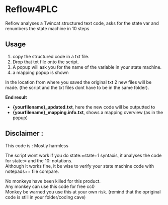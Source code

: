 # Reflow4PLC
Reflow analyses a Twincat structured text code, asks for the state var and renumbers the state machine in 10 steps

## Usage 
1) copy the structured code in a txt file.  
2) Drop that txt file onto the script.  
3) A popup will ask you for the name of the variable in your state machine.  
4) a mapping popup is shown

In the location from where you saved the original txt 2 new files will be made.
(the script and the txt files dont have to be in the same folder).

**End result**
- **{yourfilename}_updated.txt**,  here the new code will be outputted to
- **{yourfilename}_mapping.info.txt**, shows a mapping overview (as in the popup)

## Disclaimer :
This code is  : Mostly harmless 

The script wont work if you do state:=state+1 syntaxis, it analyses the code for state:= and the 10:  notations.  
Although it works fine, it be wise to verify your state machine code with notepads++ file compare.  

No monkeys have been killed for this product.  
Any monkey can use this code for free cc0  
Monkey be warned you use this at your own risk.
(remind that the opriginal code is still in your folder/coding cave)

